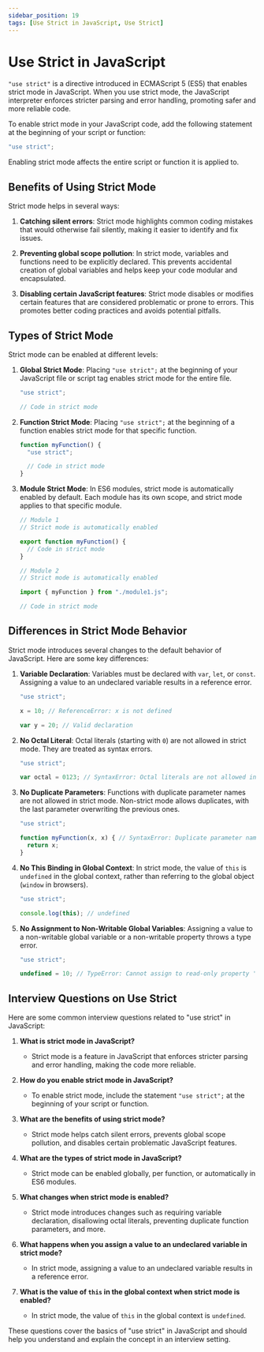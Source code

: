 ```yaml
---
sidebar_position: 19
tags: [Use Strict in JavaScript, Use Strict]
---
```


# Use Strict in JavaScript

`"use strict"` is a directive introduced in ECMAScript 5 (ES5) that enables strict mode in JavaScript. When you use strict mode, the JavaScript interpreter enforces stricter parsing and error handling, promoting safer and more reliable code.

To enable strict mode in your JavaScript code, add the following statement at the beginning of your script or function:

```javascript
"use strict";
```

Enabling strict mode affects the entire script or function it is applied to.

## Benefits of Using Strict Mode
Strict mode helps in several ways:

1. **Catching silent errors**: Strict mode highlights common coding mistakes that would otherwise fail silently, making it easier to identify and fix issues.

2. **Preventing global scope pollution**: In strict mode, variables and functions need to be explicitly declared. This prevents accidental creation of global variables and helps keep your code modular and encapsulated.

3. **Disabling certain JavaScript features**: Strict mode disables or modifies certain features that are considered problematic or prone to errors. This promotes better coding practices and avoids potential pitfalls.

## Types of Strict Mode

Strict mode can be enabled at different levels:

1. **Global Strict Mode**: Placing `"use strict";` at the beginning of your JavaScript file or script tag enables strict mode for the entire file.

   ```javascript
   "use strict";
   
   // Code in strict mode
   ```

2. **Function Strict Mode**: Placing `"use strict";` at the beginning of a function enables strict mode for that specific function.

   ```javascript
   function myFunction() {
     "use strict";
   
     // Code in strict mode
   }
   ```

3. **Module Strict Mode**: In ES6 modules, strict mode is automatically enabled by default. Each module has its own scope, and strict mode applies to that specific module.

   ```javascript
   // Module 1
   // Strict mode is automatically enabled
   
   export function myFunction() {
     // Code in strict mode
   }
   
   // Module 2
   // Strict mode is automatically enabled
   
   import { myFunction } from "./module1.js";
   
   // Code in strict mode
   ```

## Differences in Strict Mode Behavior

Strict mode introduces several changes to the default behavior of JavaScript. Here are some key differences:

1. **Variable Declaration**: Variables must be declared with `var`, `let`, or `const`. Assigning a value to an undeclared variable results in a reference error.

   ```javascript
   "use strict";
   
   x = 10; // ReferenceError: x is not defined
   
   var y = 20; // Valid declaration
   ```

2. **No Octal Literal**: Octal literals (starting with `0`) are not allowed in strict mode. They are treated as syntax errors.

   ```javascript
   "use strict";
   
   var octal = 0123; // SyntaxError: Octal literals are not allowed in strict mode
   ```

3. **No Duplicate Parameters**: Functions with duplicate parameter names are not allowed in strict mode. Non-strict mode allows duplicates, with the last parameter overwriting the previous ones.

   ```javascript
   "use strict";
   
   function myFunction(x, x) { // SyntaxError: Duplicate parameter name not allowed in this context
     return x;
   }
   ```

4. **No This Binding in Global Context**: In strict mode, the value of `this` is `undefined` in the global context, rather than referring to the global object (`window` in browsers).

   ```javascript
   "use strict";
   
   console.log(this); // undefined
   ```

5. **No Assignment to Non-Writable Global Variables**: Assigning a value to a non-writable global variable or a non-writable property throws a type error.

   ```javascript
   "use strict";
   
   undefined = 10; // TypeError: Cannot assign to read-only property 'undefined'
   ```

## Interview Questions on Use Strict

Here are some common interview questions related to "use strict" in JavaScript:

1. **What is strict mode in JavaScript?**
   - Strict mode is a feature in JavaScript that enforces stricter parsing and error handling, making the code more reliable.

2. **How do you enable strict mode in JavaScript?**
   - To enable strict mode, include the statement `"use strict";` at the beginning of your script or function.

3. **What are the benefits of using strict mode?**
   - Strict mode helps catch silent errors, prevents global scope pollution, and disables certain problematic JavaScript features.

4. **What are the types of strict mode in JavaScript?**
   - Strict mode can be enabled globally, per function, or automatically in ES6 modules.

5. **What changes when strict mode is enabled?**
   - Strict mode introduces changes such as requiring variable declaration, disallowing octal literals, preventing duplicate function parameters, and more.

6. **What happens when you assign a value to an undeclared variable in strict mode?**
   - In strict mode, assigning a value to an undeclared variable results in a reference error.

7. **What is the value of `this` in the global context when strict mode is enabled?**
   - In strict mode, the value of `this` in the global context is `undefined`.

These questions cover the basics of "use strict" in JavaScript and should help you understand and explain the concept in an interview setting.